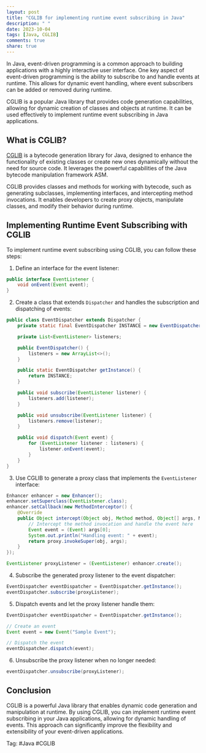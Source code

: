 ```yaml
---
layout: post
title: "CGLIB for implementing runtime event subscribing in Java"
description: " "
date: 2023-10-04
tags: [Java, CGLIB]
comments: true
share: true
---
```


In Java, event-driven programming is a common approach to building applications with a highly interactive user interface. One key aspect of event-driven programming is the ability to subscribe to and handle events at runtime. This allows for dynamic event handling, where event subscribers can be added or removed during runtime.

CGLIB is a popular Java library that provides code generation capabilities, allowing for dynamic creation of classes and objects at runtime. It can be used effectively to implement runtime event subscribing in Java applications.

## What is CGLIB?

[CGLIB](https://github.com/cglib/cglib) is a bytecode generation library for Java, designed to enhance the functionality of existing classes or create new ones dynamically without the need for source code. It leverages the powerful capabilities of the Java bytecode manipulation framework ASM.

CGLIB provides classes and methods for working with bytecode, such as generating subclasses, implementing interfaces, and intercepting method invocations. It enables developers to create proxy objects, manipulate classes, and modify their behavior during runtime.

## Implementing Runtime Event Subscribing with CGLIB

To implement runtime event subscribing using CGLIB, you can follow these steps:

1. Define an interface for the event listener:

```java
public interface EventListener {
    void onEvent(Event event);
}
```

2. Create a class that extends `Dispatcher` and handles the subscription and dispatching of events:

```java
public class EventDispatcher extends Dispatcher {
    private static final EventDispatcher INSTANCE = new EventDispatcher();

    private List<EventListener> listeners;

    public EventDispatcher() {
        listeners = new ArrayList<>();
    }

    public static EventDispatcher getInstance() {
        return INSTANCE;
    }

    public void subscribe(EventListener listener) {
        listeners.add(listener);
    }

    public void unsubscribe(EventListener listener) {
        listeners.remove(listener);
    }

    public void dispatch(Event event) {
        for (EventListener listener : listeners) {
            listener.onEvent(event);
        }
    }
}
```

3. Use CGLIB to generate a proxy class that implements the `EventListener` interface:

```java
Enhancer enhancer = new Enhancer();
enhancer.setSuperclass(EventListener.class);
enhancer.setCallback(new MethodInterceptor() {
    @Override
    public Object intercept(Object obj, Method method, Object[] args, MethodProxy proxy) throws Throwable {
        // Intercept the method invocation and handle the event here
        Event event = (Event) args[0];
        System.out.println("Handling event: " + event);
        return proxy.invokeSuper(obj, args);
    }
});

EventListener proxyListener = (EventListener) enhancer.create();
```

4. Subscribe the generated proxy listener to the event dispatcher:

```java
EventDispatcher eventDispatcher = EventDispatcher.getInstance();
eventDispatcher.subscribe(proxyListener);
```

5. Dispatch events and let the proxy listener handle them:

```java
EventDispatcher eventDispatcher = EventDispatcher.getInstance();

// Create an event
Event event = new Event("Sample Event");

// Dispatch the event
eventDispatcher.dispatch(event);
```

6. Unsubscribe the proxy listener when no longer needed:

```java
eventDispatcher.unsubscribe(proxyListener);
```

## Conclusion

CGLIB is a powerful Java library that enables dynamic code generation and manipulation at runtime. By using CGLIB, you can implement runtime event subscribing in your Java applications, allowing for dynamic handling of events. This approach can significantly improve the flexibility and extensibility of your event-driven applications.

Tag: #Java #CGLIB